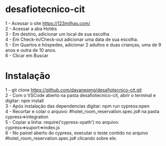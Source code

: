 # desafiotecnico-cit

1 - Acessar o site https://123milhas.com/ <br>
2 - Acessar a aba Hotéis<br>
3 - Em destino, adicionar um local de sua escolha<br>
4 - Em Check-in/Check-out adicionar uma data de sua escolha.<br>
5 - Em Quartos e hóspedes, adicionar 2 adultos e duas crianças, uma de 9 anos e outra de 10 anos.<br>
6 - Clicar em Buscar<br>

# Instalação
1 - git clone https://github.com/dayanepmg/desafiotecnico-cit.git<br>
2 - Com o VSCode aberto na pasta desafiotecnico-cit, abrir o terminal e digitar: npm install<br>
3 - Após instalação das dependencias digitar: npm run cypress:open<br>
4 - Recortar e colar o arquivo: #hotel_room_reservation.spec.js# na pasta cypress=>integration<br>
5 - Copiar a linha: require('cypress-xpath') no arquivo: cypress=>suport=>index.js <br>
6 - No painel aberto do cypress, executar o teste contido no arquivo #hotel_room_reservation.spec.js# clicando sobre ele.<br>
